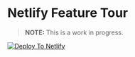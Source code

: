 # Netlify Feature Tour

> **NOTE:** This is a work in progress.

[![Deploy To Netlify](https://www.netlify.com/img/deploy/button.svg)](https://app.netlify.com/start/deploy?repository=https://github.com/netlify/feature-tour)
